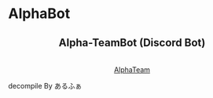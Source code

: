 # AlphaBot
<h2 align="center">Alpha-TeamBot (Discord Bot)</h2>
<p align="center">
  <br><a href="https://discord.gg/alpha-team">AlphaTeam</a>
</p>
 decompile By あるふぁ
